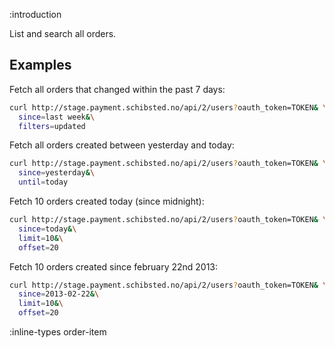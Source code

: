 :introduction

List and search all orders.

## Examples

Fetch all orders that changed within the past 7 days:

```sh
curl http://stage.payment.schibsted.no/api/2/users?oauth_token=TOKEN& \
  since=last week&\
  filters=updated
```

Fetch all orders created between yesterday and today:

```sh
curl http://stage.payment.schibsted.no/api/2/users?oauth_token=TOKEN& \
  since=yesterday&\
  until=today
```

Fetch 10 orders created today (since midnight):

```sh
curl http://stage.payment.schibsted.no/api/2/users?oauth_token=TOKEN& \
  since=today&\
  limit=10&\
  offset=20
```

Fetch 10 orders created since february 22nd 2013:

```sh
curl http://stage.payment.schibsted.no/api/2/users?oauth_token=TOKEN& \
  since=2013-02-22&\
  limit=10&\
  offset=20
```

:inline-types order-item
